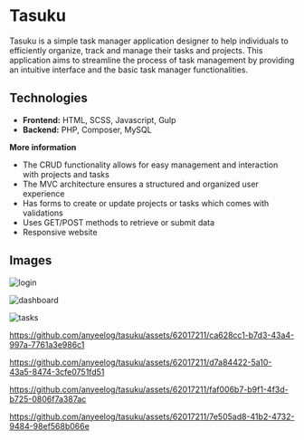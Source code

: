 # Tasuku

Tasuku is a simple task manager application designer to help individuals to efficiently organize, track and manage their tasks and projects. This application aims to streamline the process of task management by providing an intuitive interface and the basic task manager functionalities.



## Technologies

- <strong>Frontend:</strong> HTML, SCSS, Javascript, Gulp
- <strong>Backend:</strong> PHP, Composer, MySQL


<strong>More information</strong>

- The CRUD functionality allows for easy management and interaction with projects and tasks
- The MVC architecture ensures a structured and organized user experience
- Has forms to create or update projects or tasks which comes with validations
- Uses GET/POST methods to retrieve or submit data
- Responsive website


## Images

![login](https://github.com/anyeelog/tasuku/assets/62017211/0c75fc34-6809-4ed1-89d8-b0e55f359c7c)

![dashboard](https://github.com/anyeelog/tasuku/assets/62017211/f9b004a2-fa9d-4c74-8680-88e5f7a5106f)

![tasks](https://github.com/anyeelog/tasuku/assets/62017211/fdcb12b6-4904-4264-a25e-ddfbcc243b02)

https://github.com/anyeelog/tasuku/assets/62017211/ca628cc1-b7d3-43a4-997a-7761a3e986c1


https://github.com/anyeelog/tasuku/assets/62017211/d7a84422-5a10-43a5-8474-3cfe0751fd51


https://github.com/anyeelog/tasuku/assets/62017211/faf006b7-b9f1-4f3d-b725-0806f7a387ac



https://github.com/anyeelog/tasuku/assets/62017211/7e505ad8-41b2-4732-9484-98ef568b066e



